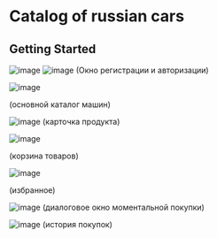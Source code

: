 # Catalog of russian cars


## Getting Started

![image](https://github.com/Karyqqe/catalog_of_rus_cars/assets/133410772/1fde8255-9f39-431c-ad6d-1157310f9bbb)
![image](https://github.com/Karyqqe/catalog_of_rus_cars/assets/133410772/8812bb65-0a4a-49b4-babb-a9841aa4a0d1)
(Окно регистрации и авторизации)



![image](https://github.com/Karyqqe/catalog_of_rus_cars/assets/133410772/1e8a4434-d4e1-4f66-b76f-d40c7a7ea4a7)

(основной каталог машин)


![image](https://github.com/Karyqqe/catalog_of_rus_cars/assets/133410772/f0bcb244-0874-4348-9288-81a20d256d84)
(карточка продукта)





![image](https://github.com/Karyqqe/catalog_of_rus_cars/assets/133410772/cd3921f6-042b-4da4-804f-3d39eeedb9b5)

(корзина товаров)

![image](https://github.com/Karyqqe/catalog_of_rus_cars/assets/133410772/4366b7a6-ecbe-43f5-a54c-e7eed20c9687)

(избранное)

![image](https://github.com/Karyqqe/catalog_of_rus_cars/assets/133410772/3a4ddec2-16e9-4570-82d4-919177c10af4)
(диалоговое окно моментальной покупки)

![image](https://github.com/Karyqqe/catalog_of_rus_cars/assets/133410772/db299416-753f-4a52-896f-a18b128bd6f2)
(история покупок)




